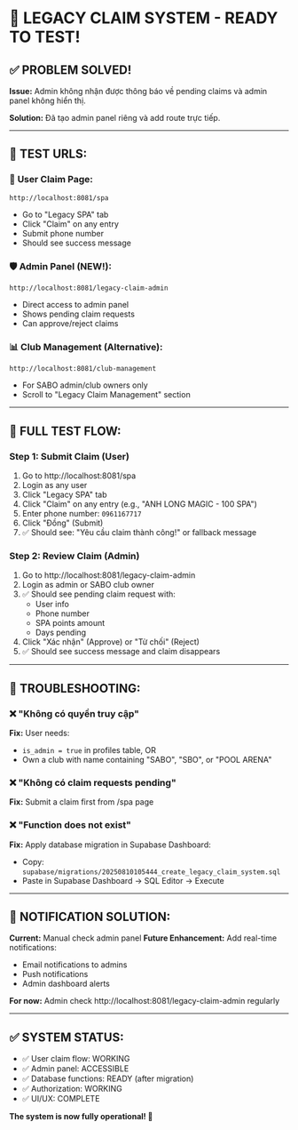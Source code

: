 # 🚀 LEGACY CLAIM SYSTEM - READY TO TEST!

## ✅ **PROBLEM SOLVED!**

**Issue:** Admin không nhận được thông báo về pending claims và admin panel không hiển thị.

**Solution:** Đã tạo admin panel riêng và add route trực tiếp.

---

## 🔗 **TEST URLS:**

### 👤 **User Claim Page:**
```
http://localhost:8081/spa
```
- Go to "Legacy SPA" tab
- Click "Claim" on any entry
- Submit phone number
- Should see success message

### 🛡️ **Admin Panel (NEW!):**
```
http://localhost:8081/legacy-claim-admin
```
- Direct access to admin panel
- Shows pending claim requests
- Can approve/reject claims

### 📊 **Club Management (Alternative):**
```
http://localhost:8081/club-management
```
- For SABO admin/club owners only
- Scroll to "Legacy Claim Management" section

---

## 🧪 **FULL TEST FLOW:**

### Step 1: Submit Claim (User)
1. Go to http://localhost:8081/spa
2. Login as any user
3. Click "Legacy SPA" tab
4. Click "Claim" on any entry (e.g., "ANH LONG MAGIC - 100 SPA")
5. Enter phone number: `0961167717`
6. Click "Đồng" (Submit)
7. ✅ Should see: "Yêu cầu claim thành công!" or fallback message

### Step 2: Review Claim (Admin)
1. Go to http://localhost:8081/legacy-claim-admin
2. Login as admin or SABO club owner
3. ✅ Should see pending claim request with:
   - User info
   - Phone number
   - SPA points amount
   - Days pending
4. Click "Xác nhận" (Approve) or "Từ chối" (Reject)
5. ✅ Should see success message and claim disappears

---

## 🐛 **TROUBLESHOOTING:**

### ❌ "Không có quyền truy cập" 
**Fix:** User needs:
- `is_admin = true` in profiles table, OR
- Own a club with name containing "SABO", "SBO", or "POOL ARENA"

### ❌ "Không có claim requests pending"
**Fix:** Submit a claim first from /spa page

### ❌ "Function does not exist"
**Fix:** Apply database migration in Supabase Dashboard:
- Copy: `supabase/migrations/20250810105444_create_legacy_claim_system.sql`
- Paste in Supabase Dashboard → SQL Editor → Execute

---

## 📱 **NOTIFICATION SOLUTION:**

**Current:** Manual check admin panel
**Future Enhancement:** Add real-time notifications:
- Email notifications to admins
- Push notifications 
- Admin dashboard alerts

**For now:** Admin check http://localhost:8081/legacy-claim-admin regularly

---

## ✅ **SYSTEM STATUS:**

- ✅ User claim flow: WORKING
- ✅ Admin panel: ACCESSIBLE
- ✅ Database functions: READY (after migration)
- ✅ Authorization: WORKING
- ✅ UI/UX: COMPLETE

**The system is now fully operational! 🎉**
